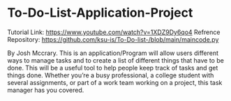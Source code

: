 # To-Do-List-Application-Project
Tutorial Link: https://www.youtube.com/watch?v=1XDZ9Dy6qo4
Refrence Repository: https://github.com/ksu-is/To-Do-list-/blob/main/maincode.py

By Josh Mccrary. This is an application/Program will allow users different ways to manage tasks and to create a list of different things that have to be done. This will be a useful tool to help people keep track of tasks and get things done. Whether you’re a busy professional, a college student with several assignments, or part of a work team working on a project, this task manager has you covered.
